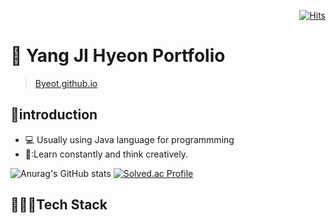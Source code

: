 <div align=right>
  
[![Hits](https://hits.seeyoufarm.com/api/count/incr/badge.svg?url=https%3A%2F%2Fgithub.com%2Fbyeot95&count_bg=%2379C83D&title_bg=%23555555&icon=&icon_color=%23E7E7E7&title=hits&edge_flat=false)](https://hits.seeyoufarm.com)

</div>


# 📌 Yang JI Hyeon Portfolio

>[Byeot.github.io](Byeot.github.io)


## :wave:introduction
* :computer: Usually using Java language for programmming  
* 🤔:Learn constantly and think creatively.


  
![Anurag's GitHub stats](https://github-readme-stats.vercel.app/api?username=Byeot&show_icons=true&theme=default)
[![Solved.ac Profile](http://mazassumnida.wtf/api/v2/generate_badge?boj=yh4435)](https://solved.ac/yh4435/)





## 👩🏻‍💻Tech Stack





